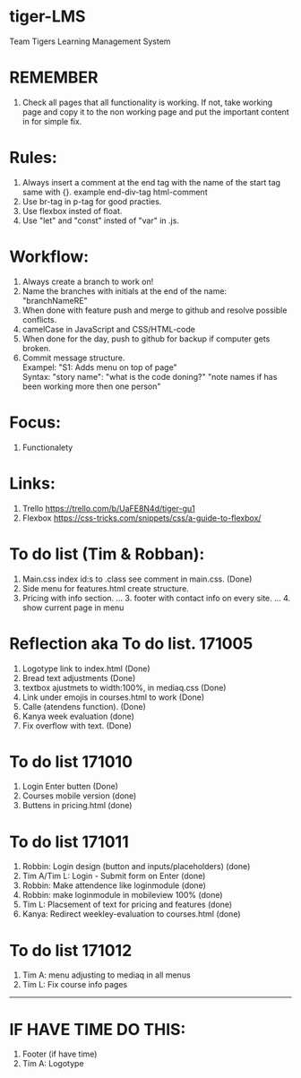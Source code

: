 # tiger-LMS
Team Tigers Learning Management System

# REMEMBER
1. Check all pages that all functionality is working. If not, take working page and copy it to the non working page and put the important content in for simple fix.

# Rules:
1. Always insert a comment at the end tag with the name of the start tag same with {}. example end-div-tag html-comment
2. Use br-tag in p-tag for good practies.
3. Use flexbox insted of float.
4. Use "let" and "const" insted of "var" in .js.

# Workflow:
1. Always create a branch to work on!
2. Name the branches with initials at the end of the name: "branchNameRE"
3. When done with feature push and merge to github and resolve possible conflicts.
4. camelCase in JavaScript and CSS/HTML-code
5. When done for the day, push to github for backup if computer gets broken. 
6. Commit message structure.
<br> Exampel: "S1: Adds menu on top of page"
<br> Syntax: "story name": "what is the code doning?" "note names if has been working more then one person"


# Focus:
1. Functionalety

# Links:
1. Trello https://trello.com/b/UaFE8N4d/tiger-gu1
2. Flexbox https://css-tricks.com/snippets/css/a-guide-to-flexbox/

# To do list (Tim & Robban):
1. Main.css
    index id:s to .class see comment in main.css. (Done)
2. Side menu for features.html create structure.
3. Pricing with info section.
... 3. footer with contact info on every site.
... 4. show current page in menu


# Reflection aka To do list. 171005
1. Logotype link to index.html (Done)
2. Bread text adjustments (Done)
3. textbox ajustmets to width:100%, in mediaq.css (Done)
4. Link under emojis in courses.html to work (Done)
6. Calle (atendens function). (Done)
7. Kanya week evaluation (done)
8. Fix overflow with text. (Done)

# To do list 171010
1. Login Enter butten (Done)
2. Courses mobile version (done)
3. Buttens in pricing.html (done)

# To do list 171011
1. Robbin: Login design (button and inputs/placeholders) (done)
2. Tim A/Tim L: Login - Submit form on Enter (done)
3. Robbin: Make attendence like loginmodule (done)
4. Robbin: make loginmodule in mobileview 100% (done)
5. Tim L: Placsement of text for pricing and features (done)
6. Kanya: Redirect weekley-evaluation to courses.html (done)

# To do list 171012
1. Tim A: menu adjusting to mediaq in all menus
2. Tim L: Fix course info pages

---

# IF HAVE TIME DO THIS:
1. Footer (if have time)
2. Tim A: Logotype
